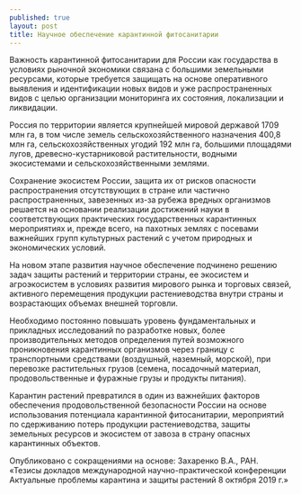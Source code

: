 ```yaml
---
published: true
layout: post
title: Научное обеспечение карантинной фитосанитарии
---
```


Важность карантинной фитосанитарии для России как государства в условиях рыночной экономики связана с большими земельными ресурсами, которые требуется защищать на основе оперативного выявления и идентификации новых видов и уже распространенных видов с целью организации мониторинга их состояния, локализации и ликвидации.

Россия по территории является крупнейшей мировой державой 1709 млн га, в том числе земель сельскохозяйственного назначения 400,8 млн га, сельскохозяйственных угодий 192 млн га, большими площадями лугов, древесно-кустарниковой растительности, водными экосистемами и сельскохозяйственными землями.

Сохранение экосистем России, защита их от рисков опасности распространения отсутствующих в стране или частично распространенных, завезенных из-за рубежа вредных организмов решается на основании реализации достижений науки в соответствующих практических государственных карантинных мероприятиях и, прежде всего, на пахотных землях с посевами важнейших групп культурных растений с учетом природных и экономических условий.

На новом этапе развития научное обеспечение подчинено решению задач защиты растений и территории страны, ее экосистем и агроэкосистем в условиях развития мирового рынка и торговых связей, активного перемещения продукции растениеводства внутри страны и возрастающих объемах внешней торговли.

Необходимо постоянно повышать уровень фундаментальных и прикладных исследований по разработке новых, более производительных методов определения путей возможного проникновения карантинных организмов через границу с транспортными средствами (воздушный, наземный, морской), при перевозке растительных грузов (семена, посадочный материал, продовольственные и фуражные грузы и продукты питания).

Карантин растений превратился в один из важнейших факторов обеспечения продовольственной безопасности России на основе использования потенциала карантинной фитосанитарии, мероприятий по сдерживанию потерь продукции растениеводства, защиты земельных ресурсов и экосистем от завоза в страну опасных карантинных объектов.

Опубликовано с сокращениями на основе: Захаренко В.А., РАН.
«Тезисы докладов международной научно-практической конференции Актуальные проблемы карантина и защиты растений 8 октября 2019 г.»